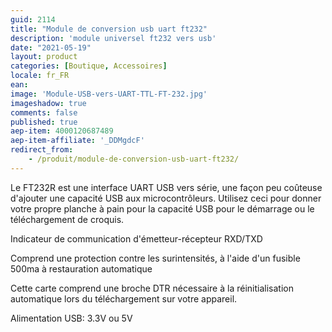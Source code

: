 ```yaml
---
guid: 2114
title: "Module de conversion usb uart ft232"
description: 'module universel ft232 vers usb'
date: "2021-05-19"
layout: product
categories: [Boutique, Accessoires]
locale: fr_FR
ean:
image: 'Module-USB-vers-UART-TTL-FT-232.jpg'
imageshadow: true
comments: false
published: true
aep-item: 4000120687489
aep-item-affiliate: '_DDMgdcF'
redirect_from: 
    - /produit/module-de-conversion-usb-uart-ft232/
---
```


Le FT232R est une interface UART USB vers série, une façon peu coûteuse d'ajouter une capacité USB aux microcontrôleurs. Utilisez ceci pour donner votre propre planche à pain pour la capacité USB pour le démarrage ou le téléchargement de croquis.

Indicateur de communication d'émetteur-récepteur RXD/TXD

Comprend une protection contre les surintensités, à l'aide d'un fusible 500ma à restauration automatique

Cette carte comprend une broche DTR nécessaire à la réinitialisation automatique lors du téléchargement sur votre appareil.

Alimentation USB: 3.3V ou 5V
